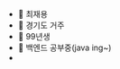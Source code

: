 - 👋 최재용
- 👀 경기도 거주
- 🌱 99년생 
- 💞️ 백엔드 공부중(java ing~)
- 


<!---
choiyongyong0813/choiyongyong0813 is a ✨ special ✨ repository because its `README.md` (this file) appears on your GitHub profile.
You can click the Preview link to take a look at your changes.
--->
